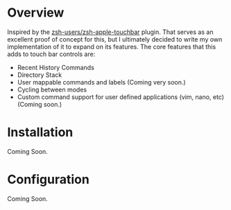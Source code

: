 # Overview

Inspired by the [zsh-users/zsh-apple-touchbar](https://github.com/zsh-users/zsh-apple-touchbar) plugin. That serves as an excellent proof of concept for this, but I ultimately decided to write my own implementation of it to expand on its features. The core features that this adds to touch bar controls are:

- Recent History Commands
- Directory Stack
- User mappable commands and labels (Coming very soon.)
- Cycling between modes
- Custom command support for user defined applications (vim, nano, etc) (Coming soon.)

# Installation

Coming Soon.

# Configuration

Coming Soon.
